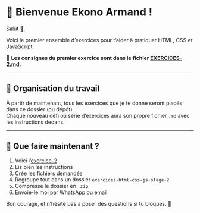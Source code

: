 # 📘 Bienvenue Ekono Armand !

Salut 👋,

Voici le premier ensemble d’exercices pour t’aider à pratiquer HTML, CSS et JavaScript.

🧪 **Les consignes du premier exercice sont dans le fichier [EXERCICES-2.md](./EXERCICES-2.md).**

---

## 📂 Organisation du travail

À partir de maintenant, tous les exercices que je te donne seront placés dans ce dossier (ou dépôt).  
Chaque nouveau défi ou série d’exercices aura son propre fichier `.md` avec les instructions dedans.

---

## 📝 Que faire maintenant ?

1. Voici l’[exercice-2](./EXERCICES-2.md)
2. Lis bien les instructions
3. Crée les fichiers demandés
4. Regroupe tout dans un dossier `exercices-html-css-js-stage-2`
5. Compresse le dossier en `.zip`
6. Envoie-le moi par WhatsApp ou email

Bon courage, et n’hésite pas à poser des questions si tu bloques. 💪
